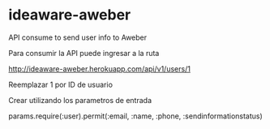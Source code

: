 # ideaware-aweber
API consume to send user info to Aweber

Para consumir la API puede ingresar a la ruta

http://ideaware-aweber.herokuapp.com/api/v1/users/1

Reemplazar 1 por ID de usuario

Crear utilizando los parametros de entrada

params.require(:user).permit(:email, :name, :phone, :sendinformationstatus)
